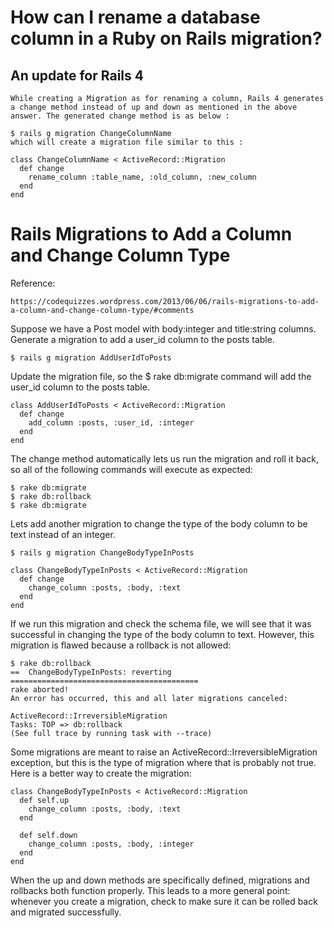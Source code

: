# How can I rename a database column in a Ruby on Rails migration?

## An update for Rails 4

	While creating a Migration as for renaming a column, Rails 4 generates a change method instead of up and down as mentioned in the above answer. The generated change method is as below :

	$ rails g migration ChangeColumnName
	which will create a migration file similar to this :

	class ChangeColumnName < ActiveRecord::Migration
	  def change
	    rename_column :table_name, :old_column, :new_column
	  end
	end

# Rails Migrations to Add a Column and Change Column Type
	
Reference:

	https://codequizzes.wordpress.com/2013/06/06/rails-migrations-to-add-a-column-and-change-column-type/#comments

Suppose we have a Post model with body:integer and title:string columns. Generate a migration to add a user_id column to the posts table.

	$ rails g migration AddUserIdToPosts
	
Update the migration file, so the $ rake db:migrate command will add the user_id column to the posts table.

	class AddUserIdToPosts < ActiveRecord::Migration
	  def change
	    add_column :posts, :user_id, :integer
	  end
	end

The change method automatically lets us run the migration and roll it back, so all of the following commands will execute as expected:

	$ rake db:migrate
	$ rake db:rollback
	$ rake db:migrate

Lets add another migration to change the type of the body column to be text instead of an integer.

	$ rails g migration ChangeBodyTypeInPosts
	
	class ChangeBodyTypeInPosts < ActiveRecord::Migration
	  def change
	    change_column :posts, :body, :text
	  end
	end
	
If we run this migration and check the schema file, we will see that it was successful in changing the type of the body column to text. However, this migration is flawed because a rollback is not allowed:

	$ rake db:rollback
	==  ChangeBodyTypeInPosts: reverting ==========================================
	rake aborted!
	An error has occurred, this and all later migrations canceled:
	 
	ActiveRecord::IrreversibleMigration
	Tasks: TOP => db:rollback
	(See full trace by running task with --trace)
	
Some migrations are meant to raise an ActiveRecord::IrreversibleMigration exception, but this is the type of migration where that is probably not true. Here is a better way to create the migration:

	class ChangeBodyTypeInPosts < ActiveRecord::Migration
	  def self.up
	    change_column :posts, :body, :text
	  end
	 
	  def self.down
	    change_column :posts, :body, :integer
	  end
	end

When the up and down methods are specifically defined, migrations and rollbacks both function properly. This leads to a more general point: whenever you create a migration, check to make sure it can be rolled back and migrated successfully.	